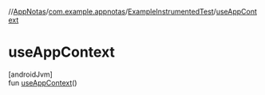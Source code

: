 //[AppNotas](../../../index.md)/[com.example.appnotas](../index.md)/[ExampleInstrumentedTest](index.md)/[useAppContext](use-app-context.md)

# useAppContext

[androidJvm]\
fun [useAppContext](use-app-context.md)()
